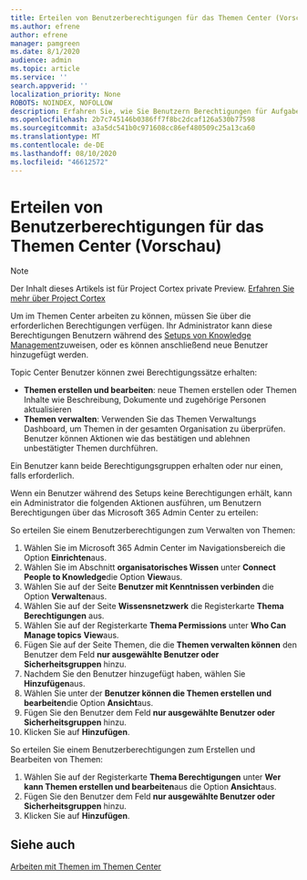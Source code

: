 ```yaml
---
title: Erteilen von Benutzerberechtigungen für das Themen Center (Vorschau)
ms.author: efrene
author: efrene
manager: pamgreen
ms.date: 8/1/2020
audience: admin
ms.topic: article
ms.service: ''
search.appverid: ''
localization_priority: None
ROBOTS: NOINDEX, NOFOLLOW
description: Erfahren Sie, wie Sie Benutzern Berechtigungen für Aufgaben im Themen Center erteilen.
ms.openlocfilehash: 2b7c745146b0386ff7f8bc2dcaf126a530b77598
ms.sourcegitcommit: a3a5dc541b0c971608cc86ef480509c25a13ca60
ms.translationtype: MT
ms.contentlocale: de-DE
ms.lasthandoff: 08/10/2020
ms.locfileid: "46612572"
---
```

# <a name="give-user-permissions-to-the-topic-center-preview"></a>Erteilen von Benutzerberechtigungen für das Themen Center (Vorschau)

> [!Note] 
> Der Inhalt dieses Artikels ist für Project Cortex private Preview. [Erfahren Sie mehr über Project Cortex](https://aka.ms/projectcortex) 

Um im Themen Center arbeiten zu können, müssen Sie über die erforderlichen Berechtigungen verfügen. Ihr Administrator kann diese Berechtigungen Benutzern während des [Setups von Knowledge Management](set-up-knowledge-network.md)zuweisen, oder es können anschließend neue Benutzer hinzugefügt werden.

Topic Center Benutzer können zwei Berechtigungssätze erhalten:

- **Themen erstellen und bearbeiten**: neue Themen erstellen oder Themen Inhalte wie Beschreibung, Dokumente und zugehörige Personen aktualisieren
- **Themen verwalten**: Verwenden Sie das Themen Verwaltungs Dashboard, um Themen in der gesamten Organisation zu überprüfen. Benutzer können Aktionen wie das bestätigen und ablehnen unbestätigter Themen durchführen.

Ein Benutzer kann beide Berechtigungsgruppen erhalten oder nur einen, falls erforderlich. 

Wenn ein Benutzer während des Setups keine Berechtigungen erhält, kann ein Administrator die folgenden Aktionen ausführen, um Benutzern Berechtigungen über das Microsoft 365 Admin Center zu erteilen:

So erteilen Sie einem Benutzerberechtigungen zum Verwalten von Themen:

1. Wählen Sie im Microsoft 365 Admin Center im Navigationsbereich die Option **Einrichten**aus.
2. Wählen Sie im Abschnitt **organisatorisches Wissen** unter **Connect People to Knowledge**die Option **View**aus.
3. Wählen Sie auf der Seite **Benutzer mit Kenntnissen verbinden** die Option **Verwalten**aus.
4. Wählen Sie auf der Seite **Wissensnetzwerk** die Registerkarte **Thema Berechtigungen** aus.
5. Wählen Sie auf der Registerkarte **Thema Permissions** unter **Who Can Manage topics** **View**aus.
6.  Fügen Sie auf der Seite Themen, die die **Themen verwalten können** den Benutzer dem Feld **nur ausgewählte Benutzer oder Sicherheitsgruppen** hinzu.
7. Nachdem Sie den Benutzer hinzugefügt haben, wählen Sie **Hinzufügen**aus.
3. Wählen Sie unter der **Benutzer können die Themen erstellen und bearbeiten**die Option **Ansicht**aus.
4. Fügen Sie den Benutzer dem Feld **nur ausgewählte Benutzer oder Sicherheitsgruppen** hinzu.
5. Klicken Sie auf **Hinzufügen**.

So erteilen Sie einem Benutzerberechtigungen zum Erstellen und Bearbeiten von Themen:

1. Wählen Sie auf der Registerkarte **Thema Berechtigungen** unter **Wer kann Themen erstellen und bearbeiten**aus die Option **Ansicht**aus.
2. Fügen Sie den Benutzer dem Feld **nur ausgewählte Benutzer oder Sicherheitsgruppen** hinzu.
3. Klicken Sie auf **Hinzufügen**.



## <a name="see-also"></a>Siehe auch
  
[Arbeiten mit Themen im Themen Center](work-with-topics.md)



